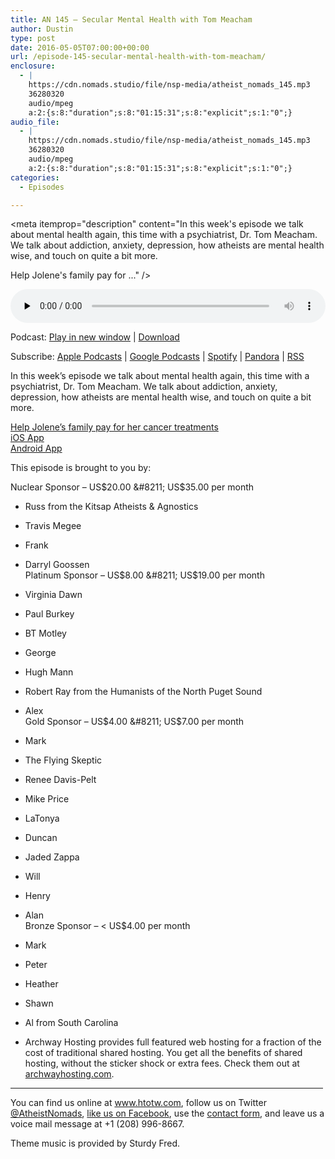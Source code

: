 ```yaml
---
title: AN 145 – Secular Mental Health with Tom Meacham
author: Dustin
type: post
date: 2016-05-05T07:00:00+00:00
url: /episode-145-secular-mental-health-with-tom-meacham/
enclosure:
  - |
    https://cdn.nomads.studio/file/nsp-media/atheist_nomads_145.mp3
    36280320
    audio/mpeg
    a:2:{s:8:"duration";s:8:"01:15:31";s:8:"explicit";s:1:"0";}
audio_file:
  - |
    https://cdn.nomads.studio/file/nsp-media/atheist_nomads_145.mp3
    36280320
    audio/mpeg
    a:2:{s:8:"duration";s:8:"01:15:31";s:8:"explicit";s:1:"0";}
categories:
  - Episodes

---
```

<div itemscope itemtype="http://schema.org/AudioObject">
  <meta itemprop="name" content="Episode 145 &#8211; Secular Mental Health with Tom Meacham" />
  
  <meta itemprop="uploadDate" content="2016-05-05T01:00:00-06:00" />
  
  <meta itemprop="encodingFormat" content="audio/mpeg" />
  
  <meta itemprop="duration" content="PT1H15M31S" />
  
  <meta itemprop="description" content="In this week's episode we talk about mental health again, this time with a psychiatrist, Dr. Tom Meacham. We talk about addiction, anxiety, depression, how atheists are mental health wise, and touch on quite a bit more.

Help Jolene's family pay for ..." />
  
  <meta itemprop="contentUrl" content="https://dts.podtrac.com/redirect.mp3/cdn.nomads.studio/file/nsp-media/atheist_nomads_145.mp3" />
  
  <meta itemprop="contentSize" content="34.6" />
  </p> 
  
  <div class="powerpress_player" id="powerpress_player_8404">
    <audio class="wp-audio-shortcode" id="audio-5089-148" preload="none" style="width: 100%;" controls="controls"><source type="audio/mpeg" src="https://dts.podtrac.com/redirect.mp3/cdn.nomads.studio/file/nsp-media/atheist_nomads_145.mp3?_=148" /><a href="https://dts.podtrac.com/redirect.mp3/cdn.nomads.studio/file/nsp-media/atheist_nomads_145.mp3">https://dts.podtrac.com/redirect.mp3/cdn.nomads.studio/file/nsp-media/atheist_nomads_145.mp3</a></audio>
  </div>
</div>

<p class="powerpress_links powerpress_links_mp3">
  Podcast: <a href="https://dts.podtrac.com/redirect.mp3/cdn.nomads.studio/file/nsp-media/atheist_nomads_145.mp3" class="powerpress_link_pinw" target="_blank" title="Play in new window" onclick="return powerpress_pinw('https://htotw.com/?powerpress_pinw=5089-podcast');" rel="nofollow">Play in new window</a> | <a href="https://dts.podtrac.com/redirect.mp3/cdn.nomads.studio/file/nsp-media/atheist_nomads_145.mp3" class="powerpress_link_d" title="Download" rel="nofollow" download="atheist_nomads_145.mp3">Download</a>
</p>

<p class="powerpress_links powerpress_subscribe_links">
  Subscribe: <a href="https://podcasts.apple.com/us/podcast/humanists-take-on-the-world/id530050098?mt=2&ls=1" class="powerpress_link_subscribe powerpress_link_subscribe_itunes" target="_blank" title="Subscribe on Apple Podcasts" rel="nofollow">Apple Podcasts</a> | <a href="https://www.google.com/podcasts?feed=aHR0cDovL2F0aGVpc3Rub21hZHMubGlic3luLmNvbS9yc3M%3D" class="powerpress_link_subscribe powerpress_link_subscribe_googleplay" target="_blank" title="Subscribe on Google Podcasts" rel="nofollow">Google Podcasts</a> | <a href="https://open.spotify.com/show/3LzK2xZGike6Tc1GEMtMbr?si=LieN9SNuTpq96smuaUsH8A" class="powerpress_link_subscribe powerpress_link_subscribe_spotify" target="_blank" title="Subscribe on Spotify" rel="nofollow">Spotify</a> | <a href="https://www.pandora.com/podcast/atheist-nomads/PC:10122?corr=62071012&part=ug" class="powerpress_link_subscribe powerpress_link_subscribe_pandora" target="_blank" title="Subscribe on Pandora" rel="nofollow">Pandora</a> | <a href="https://htotw.com/feed/podcast/" class="powerpress_link_subscribe powerpress_link_subscribe_rss" target="_blank" title="Subscribe via RSS" rel="nofollow">RSS</a>
</p>

In this week&#8217;s episode we talk about mental health again, this time with a psychiatrist, Dr. Tom Meacham. We talk about addiction, anxiety, depression, how atheists are mental health wise, and touch on quite a bit more.

<a href="https://www.gofundme.com/2qkxcz92" target="_blank" rel="noopener">Help Jolene&#8217;s family pay for her cancer treatments</a>  
<a href="https://itunes.apple.com/us/app/atheistnomad/id1109489775?ls=1&mt=8" target="_blank" rel="noopener">iOS App</a>  
<a href="https://play.google.com/store/apps/details?id=com.atheistnomads.android.nomad" target="_blank" rel="noopener">Android App</a>

This episode is brought to you by:

Nuclear Sponsor &#8211; US$20.00 &#8211; US$35.00 per month  
* Russ from the Kitsap Atheists & Agnostics  
* Travis Megee  
* Frank  
* Darryl Goossen  
Platinum Sponsor &#8211; US$8.00 &#8211; US$19.00 per month  
* Virginia Dawn  
* Paul Burkey  
* BT Motley  
* George  
* Hugh Mann  
* Robert Ray from the Humanists of the North Puget Sound  
* Alex  
Gold Sponsor &#8211; US$4.00 &#8211; US$7.00 per month  
* Mark  
* The Flying Skeptic  
* Renee Davis-Pelt  
* Mike Price  
* LaTonya  
* Duncan  
* Jaded Zappa  
* Will  
* Henry  
* Alan  
Bronze Sponsor &#8211; < US$4.00 per month  
* Mark  
* Peter  
* Heather  
* Shawn  
* Al from South Carolina

* Archway Hosting provides full featured web hosting for a fraction of the cost of traditional shared hosting. You get all the benefits of shared hosting, without the sticker shock or extra fees. Check them out at <a href="http://archwayhosting.com/" target="_blank" rel="noopener">archwayhosting.com</a>.

<hr width="500" />

You can find us online at <a href="https://www.htotw.com/" target="_blank" rel="noopener">www.htotw.com</a>, follow us on Twitter <a href="https://htotw.com/twitter" target="_blank" rel="noopener">@AtheistNomads</a>, <a href="https://htotw.com/facebook" target="_blank" rel="noopener">like us on Facebook</a>, use the [contact form](https://htotw.com/contact), and leave us a voice mail message at +1 (208) 996-8667.

Theme music is provided by Sturdy Fred.
